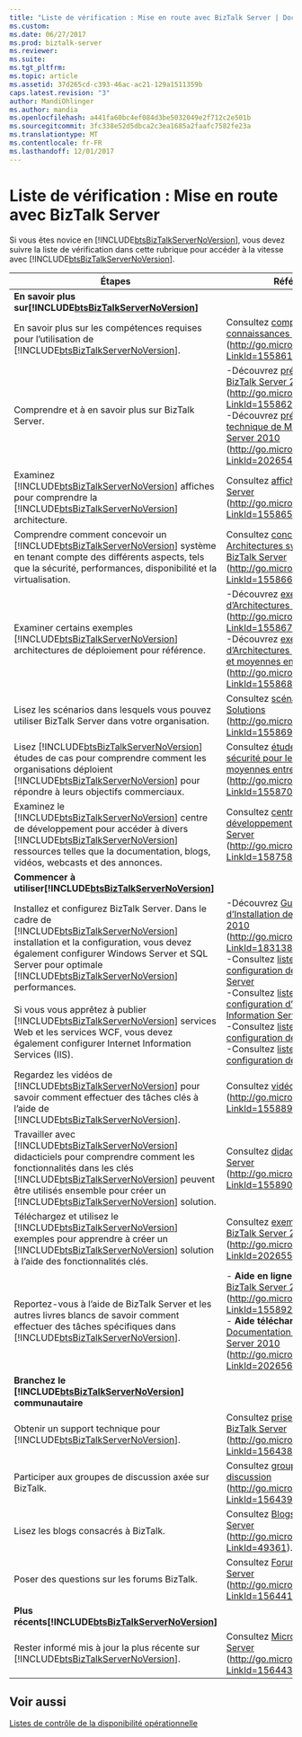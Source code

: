 ```yaml
---
title: "Liste de vérification : Mise en route avec BizTalk Server | Documents Microsoft"
ms.custom: 
ms.date: 06/27/2017
ms.prod: biztalk-server
ms.reviewer: 
ms.suite: 
ms.tgt_pltfrm: 
ms.topic: article
ms.assetid: 37d265cd-c393-46ac-ac21-129a1511359b
caps.latest.revision: "3"
author: MandiOhlinger
ms.author: mandia
ms.openlocfilehash: a441fa60bc4ef084d3be5032049e2f712c2e501b
ms.sourcegitcommit: 3fc338e52d5dbca2c3ea1685a2faafc7582fe23a
ms.translationtype: MT
ms.contentlocale: fr-FR
ms.lasthandoff: 12/01/2017
---
```

# <a name="checklist-getting-started-with-biztalk-server"></a>Liste de vérification : Mise en route avec BizTalk Server
Si vous êtes novice en [!INCLUDE[btsBizTalkServerNoVersion](../includes/btsbiztalkservernoversion-md.md)], vous devez suivre la liste de vérification dans cette rubrique pour accéder à la vitesse avec [!INCLUDE[btsBizTalkServerNoVersion](../includes/btsbiztalkservernoversion-md.md)].  
  
|Étapes|Référence|  
|-----------|---------------|  
|**En savoir plus sur[!INCLUDE[btsBizTalkServerNoVersion](../includes/btsbiztalkservernoversion-md.md)]**||  
|En savoir plus sur les compétences requises pour l’utilisation de [!INCLUDE[btsBizTalkServerNoVersion](../includes/btsbiztalkservernoversion-md.md)].|Consultez [compétences et connaissances préalables](http://go.microsoft.com/fwlink/?LinkId=155861) (http://go.microsoft.com/fwlink/?LinkId=155861).|  
|Comprendre et à en savoir plus sur BizTalk Server.|-Découvrez [présentation de BizTalk Server 2010](http://go.microsoft.com/fwlink/?LinkId=155862) (http://go.microsoft.com/fwlink/?LinkId=155862).<br />-Découvrez [présentation technique de Microsoft BizTalk Server 2010](http://go.microsoft.com/fwlink/?LinkId=202654) (http://go.microsoft.com/fwlink/?LinkId=202654).|  
|Examinez [!INCLUDE[btsBizTalkServerNoVersion](../includes/btsbiztalkservernoversion-md.md)] affiches pour comprendre la [!INCLUDE[btsBizTalkServerNoVersion](../includes/btsbiztalkservernoversion-md.md)] architecture.|Consultez [affiches sur BizTalk Server](http://go.microsoft.com/fwlink/?LinkId=155865) (http://go.microsoft.com/fwlink/?LinkId=155865).|  
|Comprendre comment concevoir un [!INCLUDE[btsBizTalkServerNoVersion](../includes/btsbiztalkservernoversion-md.md)] système en tenant compte des différents aspects, tels que la sécurité, performances, disponibilité et la virtualisation.|Consultez [conception des Architectures système pour BizTalk Server](http://go.microsoft.com/fwlink/?LinkId=155866) (http://go.microsoft.com/fwlink/?LinkId=155866).|  
|Examiner certains exemples [!INCLUDE[btsBizTalkServerNoVersion](../includes/btsbiztalkservernoversion-md.md)] architectures de déploiement pour référence.|-Découvrez [exemples d’Architectures BizTalk Server](http://go.microsoft.com/fwlink/?LinkId=155867) (http://go.microsoft.com/fwlink/?LinkId=155867)<br />-Découvrez [exemple d’Architectures pour les petites et moyennes entreprises](http://go.microsoft.com/fwlink/?LinkId=155868) (http://go.microsoft.com/fwlink/?LinkId=155868).|  
|Lisez les scénarios dans lesquels vous pouvez utiliser BizTalk Server dans votre organisation.|Consultez [scénarios pour les Solutions](http://go.microsoft.com/fwlink/?LinkId=155869) (http://go.microsoft.com/fwlink/?LinkId=155869).|  
|Lisez [!INCLUDE[btsBizTalkServerNoVersion](../includes/btsbiztalkservernoversion-md.md)] études de cas pour comprendre comment les organisations déploient [!INCLUDE[btsBizTalkServerNoVersion](../includes/btsbiztalkservernoversion-md.md)] pour répondre à leurs objectifs commerciaux.|Consultez [études de cas de sécurité pour les petites et moyennes entreprises](http://go.microsoft.com/fwlink/?LinkId=155870) (http://go.microsoft.com/fwlink/?LinkId=155870).|  
|Examinez le [!INCLUDE[btsBizTalkServerNoVersion](../includes/btsbiztalkservernoversion-md.md)] centre de développement pour accéder à divers [!INCLUDE[btsBizTalkServerNoVersion](../includes/btsbiztalkservernoversion-md.md)] ressources telles que la documentation, blogs, vidéos, webcasts et des annonces.|Consultez [centre de développement de BizTalk Server](http://go.microsoft.com/fwlink/?LinkId=158758) (http://go.microsoft.com/fwlink/?LinkId=158758).|  
|**Commencer à utiliser[!INCLUDE[btsBizTalkServerNoVersion](../includes/btsbiztalkservernoversion-md.md)]**||  
|Installez et configurez BizTalk Server. Dans le cadre de [!INCLUDE[btsBizTalkServerNoVersion](../includes/btsbiztalkservernoversion-md.md)] installation et la configuration, vous devez également configurer Windows Server et SQL Server pour optimale [!INCLUDE[btsBizTalkServerNoVersion](../includes/btsbiztalkservernoversion-md.md)] performances.<br /><br /> Si vous vous apprêtez à publier [!INCLUDE[btsBizTalkServerNoVersion](../includes/btsbiztalkservernoversion-md.md)] services Web et les services WCF, vous devez également configurer Internet Information Services (IIS).|-Découvrez [Guides d’Installation de BizTalk Server 2010](http://go.microsoft.com/fwlink/?LinkId=183138) (http://go.microsoft.com/fwlink/?LinkId=183138).<br />-Consultez [liste de vérification : configuration de Windows Server](~/technical-guides/checklist-configuring-windows-server.md)<br />-Consultez [liste de vérification : configuration d’Internet Information Services](~/technical-guides/checklist-configuring-internet-information-services.md)<br />-Consultez [liste de vérification : configuration de SQL Server](~/technical-guides/checklist-configuring-sql-server.md)<br />-Consultez [liste de vérification : configuration de BizTalk Server](~/technical-guides/checklist-configuring-biztalk-server.md)|  
|Regardez les vidéos de [!INCLUDE[btsBizTalkServerNoVersion](../includes/btsbiztalkservernoversion-md.md)] pour savoir comment effectuer des tâches clés à l’aide de [!INCLUDE[btsBizTalkServerNoVersion](../includes/btsbiztalkservernoversion-md.md)].|Consultez [vidéos BizTalk Server](http://go.microsoft.com/fwlink/?LinkId=155889) (http://go.microsoft.com/fwlink/?LinkId=155889).|  
|Travailler avec [!INCLUDE[btsBizTalkServerNoVersion](../includes/btsbiztalkservernoversion-md.md)] didacticiels pour comprendre comment les fonctionnalités dans les clés [!INCLUDE[btsBizTalkServerNoVersion](../includes/btsbiztalkservernoversion-md.md)] peuvent être utilisés ensemble pour créer un [!INCLUDE[btsBizTalkServerNoVersion](../includes/btsbiztalkservernoversion-md.md)] solution.|Consultez [didacticiels de BizTalk Server](http://go.microsoft.com/fwlink/?LinkId=155890) (http://go.microsoft.com/fwlink/?LinkId=155890).|  
|Téléchargez et utilisez le [!INCLUDE[btsBizTalkServerNoVersion](../includes/btsbiztalkservernoversion-md.md)] exemples pour apprendre à créer un [!INCLUDE[btsBizTalkServerNoVersion](../includes/btsbiztalkservernoversion-md.md)] solution à l’aide des fonctionnalités clés.|Consultez [exemples SDK de BizTalk Server 2010](http://go.microsoft.com/fwlink/?LinkId=202655) (http://go.microsoft.com/fwlink/?LinkId=202655).|  
|Reportez-vous à l’aide de BizTalk Server et les autres livres blancs de savoir comment effectuer des tâches spécifiques dans [!INCLUDE[btsBizTalkServerNoVersion](../includes/btsbiztalkservernoversion-md.md)].|-   **Aide en ligne** – [aide Microsoft BizTalk Server 2010](http://go.microsoft.com/fwlink/?LinkId=155892) (http://go.microsoft.com/fwlink/?LinkId=155892).<br />-   **Aide téléchargeable** – [Documentation de BizTalk Server 2010](http://go.microsoft.com/fwlink/?LinkId=202656) (http://go.microsoft.com/fwlink/?LinkId=202656).|  
|**Branchez le [!INCLUDE[btsBizTalkServerNoVersion](../includes/btsbiztalkservernoversion-md.md)] communautaire**||  
|Obtenir un support technique pour [!INCLUDE[btsBizTalkServerNoVersion](../includes/btsbiztalkservernoversion-md.md)].|Consultez [prise en charge BizTalk Server](http://go.microsoft.com/fwlink/?LinkId=156438) (http://go.microsoft.com/fwlink/?LinkId=156438).|  
|Participer aux groupes de discussion axée sur BizTalk.|Consultez [groupes de discussion](http://go.microsoft.com/fwlink/?LinkId=156439) (http://go.microsoft.com/fwlink/?LinkId=156439).|  
|Lisez les blogs consacrés à BizTalk.|Consultez [Blogs de BizTalk Server](http://go.microsoft.com/fwlink/?LinkId=49361) (http://go.microsoft.com/fwlink/?LinkId=49361).|  
|Poser des questions sur les forums BizTalk.|Consultez [Forums de BizTalk Server](http://go.microsoft.com/fwlink/?LinkId=156441) (http://go.microsoft.com/fwlink/?LinkId=156441).|  
|**Plus récents[!INCLUDE[btsBizTalkServerNoVersion](../includes/btsbiztalkservernoversion-md.md)]**||  
|Rester informé mis à jour la plus récente sur [!INCLUDE[btsBizTalkServerNoVersion](../includes/btsbiztalkservernoversion-md.md)].|Consultez [Microsoft BizTalk Server](http://go.microsoft.com/fwlink/?LinkId=156443) (http://go.microsoft.com/fwlink/?LinkId=156443).|  
  
## <a name="see-also"></a>Voir aussi  
 [Listes de contrôle de la disponibilité opérationnelle](~/technical-guides/operational-readiness-checklists.md)